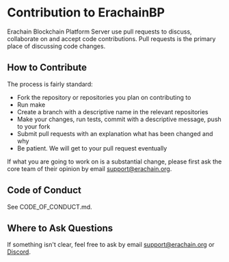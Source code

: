 # Contribution to ErachainBP

Erachain Blockchain Platform Server use pull requests to discuss, collaborate on and accept code contributions. Pull
requests is the primary place of discussing code changes.

## How to Contribute

The process is fairly standard:

* Fork the repository or repositories you plan on contributing to
* Run make
* Create a branch with a descriptive name in the relevant repositories
* Make your changes, run tests, commit with a descriptive message, push to your fork
* Submit pull requests with an explanation what has been changed and why
* Be patient. We will get to your pull request eventually

If what you are going to work on is a substantial change, please first ask the core team of their opinion by
email <support@erachain.org>.

## Code of Conduct

See CODE_OF_CONDUCT.md.

## Where to Ask Questions

If something isn't clear, feel free to ask by email <support@erachain.org> or [Discord](https://discord.gg/vcDbPHyZ).